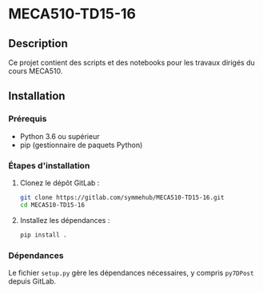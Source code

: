 # MECA510-TD15-16

## Description
Ce projet contient des scripts et des notebooks pour les travaux dirigés du cours MECA510.

## Installation

### Prérequis
- Python 3.6 ou supérieur
- pip (gestionnaire de paquets Python)

### Étapes d'installation

1. Clonez le dépôt GitLab :
    ```sh
    git clone https://gitlab.com/symmehub/MECA510-TD15-16.git
    cd MECA510-TD15-16
    ```

2. Installez les dépendances :
    ```sh
    pip install .
    ```

### Dépendances
Le fichier `setup.py` gère les dépendances nécessaires, y compris `py7DPost` depuis GitLab.





